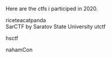 Here are the ctfs i participed in 2020.

riceteacatpanda  
SarCTF by Saratov State University
utctf

hsctf

nahamCon
